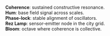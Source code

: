 **Coherence**: sustained constructive resonance.  
**Hum**: base field signal across scales.  
**Phase-lock**: stable alignment of oscillators.  
**Rez Lamp**: sensor-emitter node in the city grid.  
**Bloom**: octave where coherence is collective.
